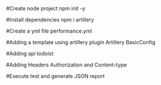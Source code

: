 #Create node project
npm init -y

#Install dependencies
npm i artillery

#Create a yml file
performance.yml

#Adding a template using artillery plugin
Artillery BasicConfig

#Adding api todoist

#Adding Headers
Authorization and Content-type

#Execute test and generate JSON report
